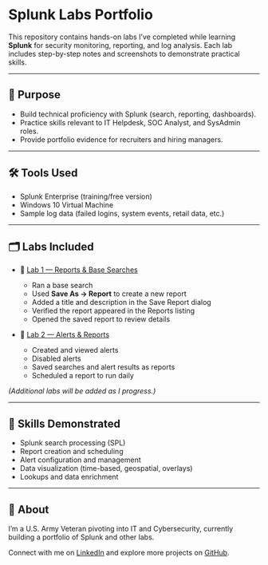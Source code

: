 # Splunk Labs Portfolio

This repository contains hands-on labs I’ve completed while learning **Splunk** for security monitoring, reporting, and log analysis. Each lab includes step-by-step notes and screenshots to demonstrate practical skills.

---

## 📌 Purpose
- Build technical proficiency with Splunk (search, reporting, dashboards).
- Practice skills relevant to IT Helpdesk, SOC Analyst, and SysAdmin roles.
- Provide portfolio evidence for recruiters and hiring managers.

---

## 🛠 Tools Used
- Splunk Enterprise (training/free version)
- Windows 10 Virtual Machine
- Sample log data (failed logins, system events, retail data, etc.)

---

## 🗂 Labs Included

- 🔹 [Lab 1 — Reports & Base Searches](./Lab1-Splunk-Reports/Lab1-Splunk-Reports.md)  
  - Ran a base search  
  - Used **Save As → Report** to create a new report  
  - Added a title and description in the Save Report dialog  
  - Verified the report appeared in the Reports listing  
  - Opened the saved report to review details

- 🔹 [Lab 2 — Alerts & Reports](./Splunk-Lab-2.md)  
  - Created and viewed alerts  
  - Disabled alerts  
  - Saved searches and alert results as reports  
  - Scheduled a report to run daily 
 

*(Additional labs will be added as I progress.)*

---

## 🚀 Skills Demonstrated
- Splunk search processing (SPL)  
- Report creation and scheduling  
- Alert configuration and management  
- Data visualization (time-based, geospatial, overlays)  
- Lookups and data enrichment  

---

## 📌 About
I’m a U.S. Army Veteran pivoting into IT and Cybersecurity, currently building a portfolio of Splunk and other labs.  

Connect with me on [LinkedIn](https://www.linkedin.com/in/kamal-bush) and explore more projects on [GitHub](https://github.com/kbush2).  

